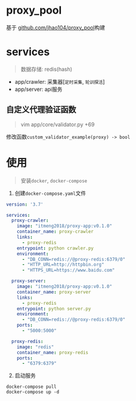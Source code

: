 # proxy_pool

基于 [github.com/jhao104/proxy_pool](https://github.com/jhao104/proxy_pool)构建

# services
> 数据存储: redis(hash)
 - app/crawler: 采集器[`定时采集`, `轮训探活`]
 - app/server: api服务

## 自定义代理验证函数
> vim app/core/validator.py +69

修改函数`custom_validator_example(proxy) -> bool`

# 使用
> 安装`docker`, `docker-compose`

1. 创建`docker-compose.yaml`文件

```yaml
version: '3.7'

services:
  proxy-crawler:
    image: "itmeng2018/proxy-app:v0.1.0"
    container_name: proxy-crawler
    links:
      - proxy-redis
    entrypoint: python crawler.py
    environment:
      - "DB_CONN=redis://@proxy-redis:6379/0"
      - "HTTP_URL=http://httpbin.org"
      - "HTTPS_URL=https://www.baidu.com"

  proxy-server:
    image: "itmeng2018/proxy-app:v0.1.0"
    container_name: proxy-server
    links:
      - proxy-redis
    entrypoint: python server.py
    environment:
      - "DB_CONN=redis://@proxy-redis:6379/0"
    ports:
      - "5000:5000"

  proxy-redis:
    image: "redis"
    container_name: proxy-redis
    ports:
      - "6379:6379"

```

2. 启动服务

```
docker-compose pull
docker-compose up -d
```

